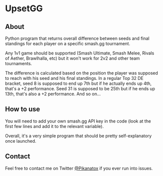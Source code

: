 # UpsetGG
## About
Python program that returns overall difference between seeds and final standings for each player on a specific smash.gg tournament.

Any 1v1 game should be supported (Smash Ultimate, Smash Melee, Rivals of Aether, Brawlhalla, etc) but it won't work for 2v2 and other team tournaments.

The difference is calculated based on the position the player was supposed to reach with his seed and his final standings. In a regular Top 32 DE bracket, seed 8 is supposed to end up 7th but if he actually ends up 4th, that's a +2 performance. Seed 31 is supposed to be 25th but if he ends up 13th, that's also a  +2 performance. And so on...

## How to use
You will need to add your own smash.gg API key in the code (look at the first few lines and add it to the relevant variable).

Overall, it's a very simple program that should be pretty self-explanatory once launched.

## Contact
Feel free to contact me on Twitter [@Pikanatox](https://twitter.com/Pikanatox) if you ever run into issues.
